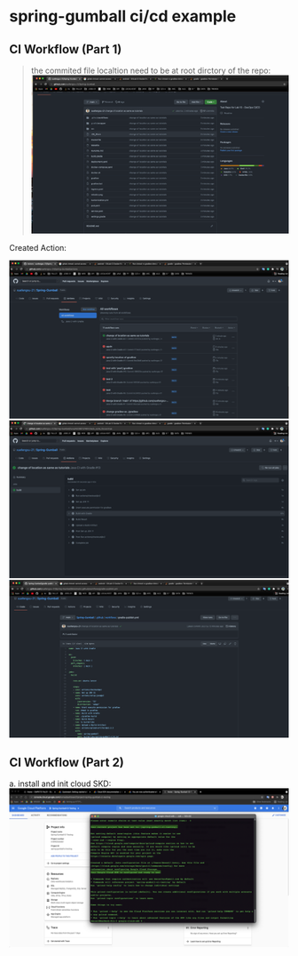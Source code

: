 # spring-gumball ci/cd example



## CI Workflow (Part 1)
> the commited file localtion need to be at root dirctory of the repo:
> ![](images/part1%20file%20location.png)

Created Action: 

![](images/Part1.1.png)
![](images/Part1.2.png)
![](images/Part1.3.png)

## CI Workflow (Part 2)
a. install and init cloud SKD:
![](images/2.1.png)